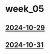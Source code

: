 # week_05 <!-- markmap: foldAll -->
## [2024-10-29](2024-10-29/2024-10-29.html)
## [2024-10-31](2024-10-31/2024-10-31.html)

